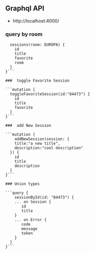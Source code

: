 ## Graphql API 

- http://localhost:4000/

###  query by room

```query {
  sessions(room: EUROPA) {
    id
    title
    favorite
    room
  }
}```

###  toggle Favorite Session

```mutation {
  toggleFavoriteSession(id:"84473") {
    id
    title
    favorite
  }
}```

###  add New Session

```mutation {
	addNewSession(session: {
    title:"a new title",
    description:"cool description"
  }) {
    id
    title
    description
  }
}```

### Union types 

```query {
 	sessionById(id: "84473") {
    ... on Session {
       id
       title
    }
    ... on Error {
       code 
       message
       token
    }
  }
}```



